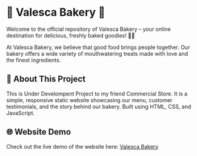 # 🧁 Valesca Bakery 🍰
Welcome to the official repository of Valesca Bakery – your online destination for delicious, freshly baked goodies! 🍪🎂

At Valesca Bakery, we believe that good food brings people together. Our bakery offers a wide variety of mouthwatering treats made with love and the finest ingredients.

## 📖 About This Project

This is Under Develompent Project to my friend Commercial Store. It is a simple, responsive static website showcasing our menu, customer testimonials, and the story behind our bakery. Built using HTML, CSS, and JavaScript.

## 🌐 Website Demo

Check out the live demo of the website here:
[Valesca Bakery](https://misterzuko69.github.io/ValescaBakery)
